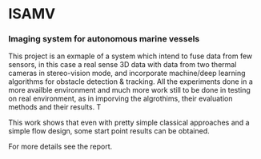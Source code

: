 # ISAMV

### Imaging system for autonomous marine vessels

This project is an exmaple of a system which intend to fuse data from few sensors, in this case a real sense 3D data with data from two thermal cameras in stereo-vision mode, and incorporate machine/deep learning algorithms for obstacle detection & tracking.
All the experiments done in a more availble environment and much more work still to be done in testing on real environment, as in imporving the algrothims, their evaluation methods and their results. T

This work shows that even with pretty simple classical approaches and a simple flow design, some start point results can be obtained. 

For more details see the report. 
